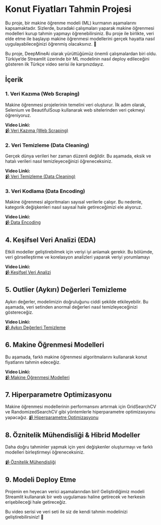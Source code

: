 # Konut Fiyatları Tahmin Projesi

Bu proje, bir makine öğrenme modeli (ML) kurmanın aşamalarını kapsamaktadır. Sizlerde, buradaki çalışmaları yaparak makine öğrenmesi modelleri kurup tahmin yapmayı öğrenebilirsiniz. 
Bu proje ile birlikte, veri elde etme ile başlayıp makine öğrenmesi modellerini gerçek hayatta nasıl uygulayabileceğinizi öğrenmiş olacaksınız. 🚀

Bu proje, DeepMineAi olarak yürüttüğümüz önemli çalışmalardan biri oldu. Türkiye’de Streamlit üzerinde bir ML modelinin nasıl deploy edileceğini gösteren ilk Türkçe video serisi ile karşınızdayız.


## İçerik

### 1. Veri Kazıma (Web Scraping)
Makine öğrenmesi projelerinin temelini veri oluşturur. İlk adım olarak, Selenium ve BeautifulSoup kullanarak web sitelerinden veri çekmeyi öğreniyoruz.

**Video Linki:**  
[📹 Veri Kazıma (Web Scraping)](https://www.youtube.com/watch?v=0UdZ5_HMlWE)

### 2. Veri Temizleme (Data Cleaning)
Gerçek dünya verileri her zaman düzenli değildir. Bu aşamada, eksik ve hatalı verileri nasıl temizleyeceğinizi öğreneceksiniz.

**Video Linki:**  
[📹 Veri Temizleme (Data Cleaning)](https://www.youtube.com/watch?v=A-D9bw4S0MI)

### 3. Veri Kodlama (Data Encoding)
Makine öğrenmesi algoritmaları sayısal verilerle çalışır. Bu nedenle, kategorik değişkenleri nasıl sayısal hale getireceğimizi ele alıyoruz.

**Video Linki:**  
[📹 Data Encoding](https://www.youtube.com/watch?v=ZU3OkNV-23U)

## 4. Keşifsel Veri Analizi (EDA)
Etkili modeller geliştirebilmek için veriyi iyi anlamak gerekir. Bu bölümde, veri görselleştirme ve korelasyon analizleri yaparak veriyi yorumlamayı

**Video Linki:**  
[📹 Keşifsel Veri Analizi](https://www.youtube.com/watch?v=Hzhtx2LV-Kc&t=338s)

## 5. Outlier (Aykırı) Değerleri Temizleme
Aykırı değerler, modelimizin doğruluğunu ciddi şekilde etkileyebilir. Bu aşamada, veri setinden anormal değerleri nasıl temizleyeceğinizi göstereceğiz.

**Video Linki:**  
[📹 Aykırı Değerleri Temizleme](https://www.youtube.com/watch?v=BjVN35lhi3Q&t=2s)

## 6. Makine Öğrenmesi Modelleri
Bu aşamada, farklı makine öğrenmesi algoritmalarını kullanarak konut fiyatlarını tahmin edeceğiz.

**Video Linki:**  
[📹 Makine Öğrenmesi Modelleri](https://www.youtube.com/watch?v=haf6WA-Ll1Y&t=13s)

## 7. Hiperparametre Optimizasyonu
Makine öğrenmesi modellerinin performansını artırmak için GridSearchCV ve RandomizedSearchCV gibi yöntemlerle hiperparametre optimizasyonu yapacağız.
[📹 Hiperparametre Optimizasyonu](https://www.youtube.com/watch?v=d0izOGums98&t=165s)

## 8. Öznitelik Mühendisliği & Hibrid Modeller
Daha doğru tahminler yapmak için yeni değişkenler oluşturmayı ve farklı modelleri birleştirmeyi öğreneceksiniz.

[📹  Öznitelik Mühendisliği](https://www.youtube.com/watch?v=01NWsWflzpA)
## 9. Modeli Deploy Etme
Projenin en heyecan verici aşamalarından biri! Geliştirdiğimiz modeli Streamlit kullanarak bir web uygulaması haline getirecek ve herkesin erişebileceği hale getireceğiz.

Bu video serisi ve veri seti ile siz de kendi tahmin modelinizi geliştirebilirsiniz! 🚀

